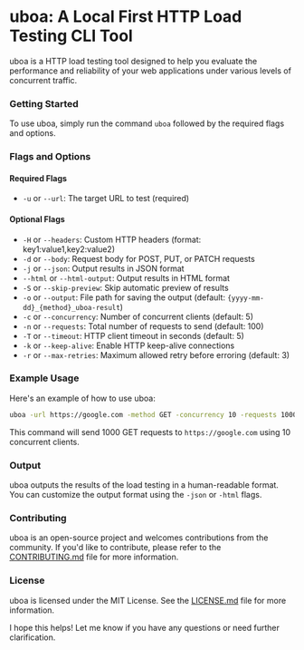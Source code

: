 **uboa: A Local First HTTP Load Testing CLI Tool**
=============================================

uboa is a HTTP load testing tool designed to help you evaluate the performance and reliability of your web applications under various levels of concurrent traffic.

### Getting Started

To use uboa, simply run the command `uboa` followed by the required flags and options.

### Flags and Options

#### Required Flags

* `-u` or `--url`: The target URL to test (required)

#### Optional Flags

* `-H` or `--headers`: Custom HTTP headers (format: key1:value1,key2:value2)
* `-d` or `--body`: Request body for POST, PUT, or PATCH requests
* `-j` or `--json`: Output results in JSON format
* `--html` or `--html-output`: Output results in HTML format
* `-S` or `--skip-preview`: Skip automatic preview of results
* `-o` or `--output`: File path for saving the output (default: `{yyyy-mm-dd}_{method}_uboa-result`)
* `-c` or `--concurrency`: Number of concurrent clients (default: 5)
* `-n` or `--requests`: Total number of requests to send (default: 100)
* `-T` or `--timeout`: HTTP client timeout in seconds (default: 5)
* `-k` or `--keep-alive`: Enable HTTP keep-alive connections
* `-r` or `--max-retries`: Maximum allowed retry before erroring (default: 3)

### Example Usage

Here's an example of how to use uboa:
```bash
uboa -url https://google.com -method GET -concurrency 10 -requests 1000
```
This command will send 1000 GET requests to `https://google.com` using 10 concurrent clients.

### Output

uboa outputs the results of the load testing in a human-readable format. You can customize the output format using the `-json` or `-html` flags.

### Contributing

uboa is an open-source project and welcomes contributions from the community. If you'd like to contribute, please refer to the [CONTRIBUTING.md](CONTRIBUTING.md) file for more information.

### License

uboa is licensed under the MIT License. See the [LICENSE.md](LICENSE.md) file for more information.

I hope this helps! Let me know if you have any questions or need further clarification.
